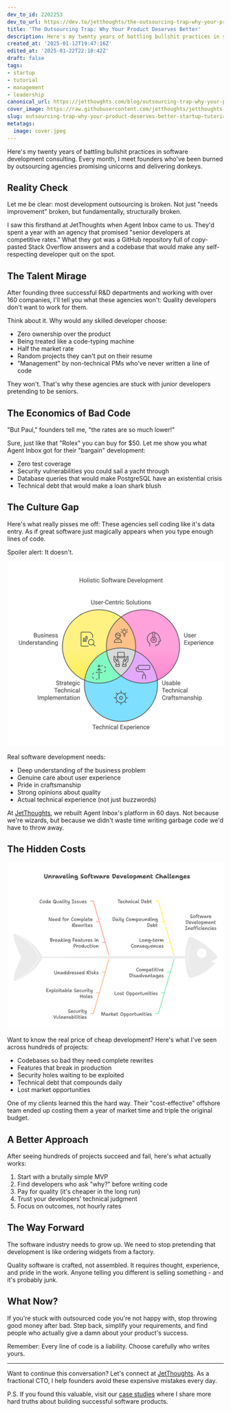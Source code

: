 ```yaml
---
dev_to_id: 2202253
dev_to_url: https://dev.to/jetthoughts/the-outsourcing-trap-why-your-product-deserves-better-46i8
title: 'The Outsourcing Trap: Why Your Product Deserves Better'
description: Here's my twenty years of battling bullshit practices in software development consulting. Every...
created_at: '2025-01-12T19:47:16Z'
edited_at: '2025-01-22T22:10:42Z'
draft: false
tags:
- startup
- tutorial
- management
- leadership
canonical_url: https://jetthoughts.com/blog/outsourcing-trap-why-your-product-deserves-better-startup-tutorial/
cover_image: https://raw.githubusercontent.com/jetthoughts/jetthoughts.github.io/master/content/blog/outsourcing-trap-why-your-product-deserves-better-startup-tutorial/cover.jpeg
slug: outsourcing-trap-why-your-product-deserves-better-startup-tutorial
metatags:
  image: cover.jpeg
---
```

Here's my twenty years of battling bullshit practices in software development consulting. Every month, I meet founders who've been burned by outsourcing agencies promising unicorns and delivering donkeys.

## Reality Check

Let me be clear: most development outsourcing is broken. Not just "needs improvement" broken, but fundamentally, structurally broken.

I saw this firsthand at JetThoughts when Agent Inbox came to us. They'd spent a year with an agency that promised "senior developers at competitive rates." What they got was a GitHub repository full of copy-pasted Stack Overflow answers and a codebase that would make any self-respecting developer quit on the spot.

## The Talent Mirage

After founding three successful R&D departments and working with over 160 companies, I'll tell you what these agencies won't: Quality developers don't want to work for them.

Think about it. Why would any skilled developer choose:
- Zero ownership over the product
- Being treated like a code-typing machine
- Half the market rate
- Random projects they can't put on their resume
- "Management" by non-technical PMs who've never written a line of code

They won't. That's why these agencies are stuck with junior developers pretending to be seniors.

## The Economics of Bad Code

"But Paul," founders tell me, "the rates are so much lower!"

Sure, just like that "Rolex" you can buy for $50. Let me show you what Agent Inbox got for their "bargain" development:
- Zero test coverage
- Security vulnerabilities you could sail a yacht through
- Database queries that would make PostgreSQL have an existential crisis
- Technical debt that would make a loan shark blush

## The Culture Gap

Here's what really pisses me off: These agencies sell coding like it's data entry. As if great software just magically appears when you type enough lines of code.

Spoiler alert: It doesn't.


![circles](file_0.png)


Real software development needs:
- Deep understanding of the business problem
- Genuine care about user experience
- Pride in craftsmanship
- Strong opinions about quality
- Actual technical experience (not just buzzwords)

At [JetThoughts](https://jetthoughts.com), we rebuilt Agent Inbox's platform in 60 days. Not because we're wizards, but because we didn't waste time writing garbage code we'd have to throw away.

## The Hidden Costs

![fish](file_1.png)


Want to know the real price of cheap development? Here's what I've seen across hundreds of projects:
- Codebases so bad they need complete rewrites
- Features that break in production
- Security holes waiting to be exploited
- Technical debt that compounds daily
- Lost market opportunities

One of my clients learned this the hard way. Their "cost-effective" offshore team ended up costing them a year of market time and triple the original budget.

## A Better Approach

After seeing hundreds of projects succeed and fail, here's what actually works:

1. Start with a brutally simple MVP
2. Find developers who ask "why?" before writing code
3. Pay for quality (it's cheaper in the long run)
4. Trust your developers' technical judgment
5. Focus on outcomes, not hourly rates

## The Way Forward

The software industry needs to grow up. We need to stop pretending that development is like ordering widgets from a factory.

Quality software is crafted, not assembled. It requires thought, experience, and pride in the work. Anyone telling you different is selling something - and it's probably junk.

## What Now?

If you're stuck with outsourced code you're not happy with, stop throwing good money after bad. Step back, simplify your requirements, and find people who actually give a damn about your product's success.

Remember: Every line of code is a liability. Choose carefully who writes yours.

---

Want to continue this conversation? Let's connect at [JetThoughts](https://jetthoughts.com). As a fractional CTO, I help founders avoid these expensive mistakes every day.

P.S. If you found this valuable, visit our [case studies](https://jetthoughts.com/cases) where I share more hard truths about building successful software products.